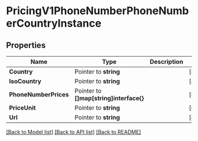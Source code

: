 # PricingV1PhoneNumberPhoneNumberCountryInstance

## Properties

Name | Type | Description | Notes
------------ | ------------- | ------------- | -------------
**Country** | Pointer to **string** |  | [optional] 
**IsoCountry** | Pointer to **string** |  | [optional] 
**PhoneNumberPrices** | Pointer to **[]map[string]interface{}** |  | [optional] 
**PriceUnit** | Pointer to **string** |  | [optional] 
**Url** | Pointer to **string** |  | [optional] 

[[Back to Model list]](../README.md#documentation-for-models) [[Back to API list]](../README.md#documentation-for-api-endpoints) [[Back to README]](../README.md)


